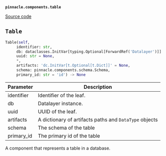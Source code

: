 **`pinnacle.components.table`** 

[Source code](https://github.com/pinnacle/pinnacle/blob/main/pinnacle.components/table.py)

## `Table` 

```python
Table(self,
     identifier: str,
     db: dataclasses.InitVar[typing.Optional[ForwardRef('Datalayer')]] = None,
     uuid: str = None,
     *,
     artifacts: 'dc.InitVar[t.Optional[t.Dict]]' = None,
     schema: pinnacle.components.schema.Schema,
     primary_id: str = 'id') -> None
```
| Parameter | Description |
|-----------|-------------|
| identifier | Identifier of the leaf. |
| db | Datalayer instance. |
| uuid | UUID of the leaf. |
| artifacts | A dictionary of artifacts paths and `DataType` objects |
| schema | The schema of the table |
| primary_id | The primary id of the table |

A component that represents a table in a database.

